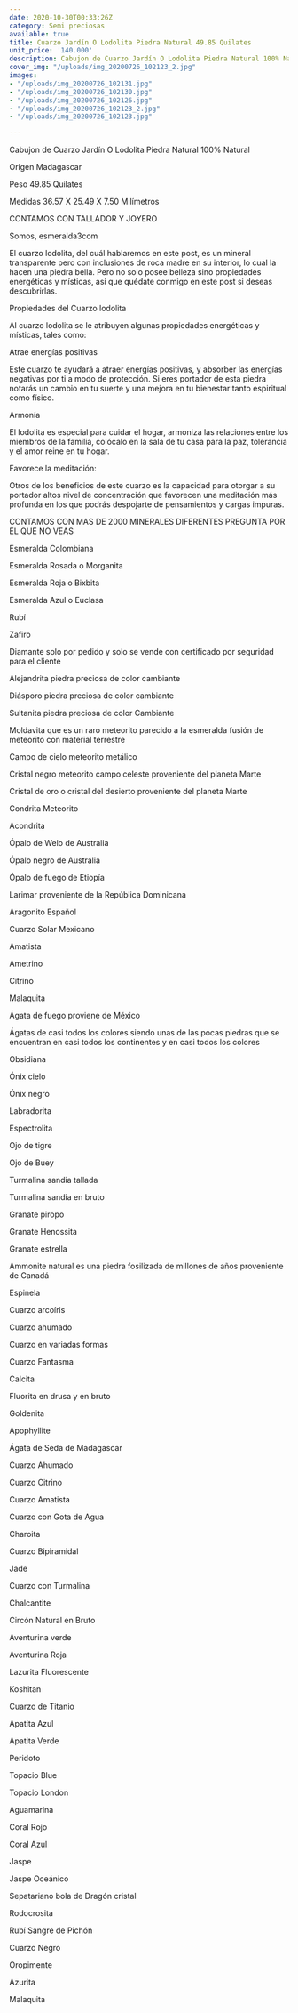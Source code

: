 ```yaml
---
date: 2020-10-30T00:33:26Z
category: Semi preciosas
available: true
title: Cuarzo Jardín O Lodolita Piedra Natural 49.85 Quilates
unit_price: '140.000'
description: Cabujon de Cuarzo Jardín O Lodolita Piedra Natural 100% Natural
cover_img: "/uploads/img_20200726_102123_2.jpg"
images:
- "/uploads/img_20200726_102131.jpg"
- "/uploads/img_20200726_102130.jpg"
- "/uploads/img_20200726_102126.jpg"
- "/uploads/img_20200726_102123_2.jpg"
- "/uploads/img_20200726_102123.jpg"

---
```

Cabujon de Cuarzo Jardín O Lodolita Piedra Natural 100% Natural

Origen Madagascar 

Peso 49.85 Quilates 

Medidas 36.57 X 25.49 X 7.50 Milímetros 

CONTAMOS CON TALLADOR Y JOYERO 

Somos,   esmeralda3com

El cuarzo lodolita, del cuál hablaremos en este post, es un mineral transparente pero con inclusiones de roca madre en su interior, lo cual la hacen una piedra bella. Pero no solo posee belleza sino propiedades energéticas y místicas, así que quédate conmigo en este post si deseas descubrirlas.

Propiedades del Cuarzo lodolita

Al cuarzo lodolita se le atribuyen algunas propiedades energéticas y místicas, tales como:

Atrae energías positivas

Este cuarzo te ayudará a atraer energías positivas, y absorber las energías negativas por ti a modo de protección. Si eres portador de esta piedra notarás un cambio en tu suerte y una mejora en tu bienestar tanto espiritual como físico.

Armonía

El lodolita es especial para cuidar el hogar, armoniza las relaciones entre los miembros de la familia, colócalo en la sala de tu casa para la paz, tolerancia y el amor reine en tu hogar. 

Favorece la meditación:

Otros de los beneficios de este cuarzo es la capacidad para otorgar a su portador altos nivel de concentración que favorecen una meditación más profunda en los que podrás despojarte de pensamientos y cargas impuras.

CONTAMOS CON MAS DE 2000 MINERALES DIFERENTES PREGUNTA POR EL QUE NO VEAS

Esmeralda Colombiana 

Esmeralda Rosada o Morganita

Esmeralda Roja o Bixbita

Esmeralda Azul o Euclasa 

Rubí 

Zafiro 

Diamante solo por pedido y solo se vende con certificado por seguridad para el cliente

Alejandrita piedra preciosa de color cambiante 

Diásporo piedra preciosa de color cambiante 

Sultanita piedra preciosa de color Cambiante 

Moldavita que es un raro meteorito parecido a la esmeralda fusión de meteorito con material terrestre 

Campo de cielo meteorito metálico 

Cristal negro meteorito campo celeste proveniente del planeta Marte 

Cristal de oro o cristal del desierto proveniente del planeta Marte 

Condrita Meteorito 

Acondrita 

Ópalo de Welo de Australia 

Ópalo negro de Australia 

Ópalo de fuego de Etiopía 

Larimar proveniente de la República Dominicana 

Aragonito Español 

Cuarzo Solar Mexicano 

Amatista 

Ametrino 

Citrino 

Malaquita 

Ágata de fuego proviene de México 

Ágatas de casi todos los colores siendo unas de las pocas piedras que se encuentran en casi todos los continentes y en casi todos los colores 

Obsidiana 

Ónix cielo 

Ónix negro 

Labradorita 

Espectrolita

Ojo de tigre 

Ojo de Buey

Turmalina sandia tallada 

Turmalina sandia en bruto 

Granate piropo 

Granate Henossita

Granate estrella 

Ammonite natural es una piedra fosilizada de millones de años proveniente de Canadá 

Espinela 

Cuarzo arcoíris 

Cuarzo ahumado 

Cuarzo en variadas formas 

Cuarzo Fantasma 

Calcita 

Fluorita en drusa y en bruto 

Goldenita 

Apophyllite 

Ágata de Seda de Madagascar 

Cuarzo Ahumado 

Cuarzo Citrino 

Cuarzo Amatista 

Cuarzo con Gota de Agua 

Charoita 

Cuarzo Bipiramidal 

Jade 

Cuarzo con Turmalina

Chalcantite

Circón Natural en Bruto

Aventurina verde 

Aventurina Roja

Lazurita Fluorescente 

Koshitan

Cuarzo de Titanio

Apatita Azul 

Apatita Verde 

Peridoto

Topacio Blue 

Topacio London

Aguamarina 

Coral Rojo 

Coral Azul 

Jaspe 

Jaspe Oceánico 

Sepatariano bola de Dragón cristal 

Rodocrosita 

Rubí Sangre de Pichón 

Cuarzo Negro 

Oropimente 

Azurita 

Malaquita